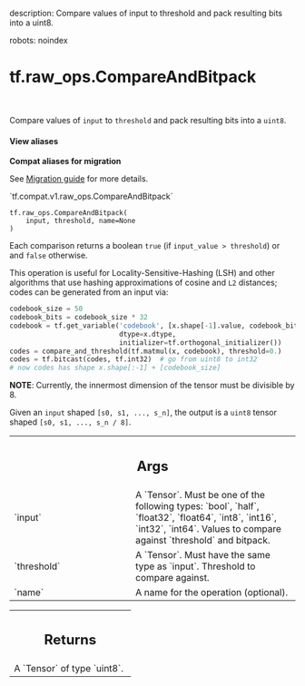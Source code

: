 description: Compare values of input to threshold and pack resulting bits into a uint8.

robots: noindex

# tf.raw_ops.CompareAndBitpack

<!-- Insert buttons and diff -->

<table class="tfo-notebook-buttons tfo-api nocontent" align="left">

</table>



Compare values of `input` to `threshold` and pack resulting bits into a `uint8`.

<section class="expandable">
  <h4 class="showalways">View aliases</h4>
  <p>
<b>Compat aliases for migration</b>
<p>See
<a href="https://www.tensorflow.org/guide/migrate">Migration guide</a> for
more details.</p>
<p>`tf.compat.v1.raw_ops.CompareAndBitpack`</p>
</p>
</section>

<pre class="devsite-click-to-copy prettyprint lang-py tfo-signature-link">
<code>tf.raw_ops.CompareAndBitpack(
    input, threshold, name=None
)
</code></pre>



<!-- Placeholder for "Used in" -->

Each comparison returns a boolean `true` (if `input_value > threshold`)
or and `false` otherwise.

This operation is useful for Locality-Sensitive-Hashing (LSH) and other
algorithms that use hashing approximations of cosine and `L2` distances;
codes can be generated from an input via:

```python
codebook_size = 50
codebook_bits = codebook_size * 32
codebook = tf.get_variable('codebook', [x.shape[-1].value, codebook_bits],
                           dtype=x.dtype,
                           initializer=tf.orthogonal_initializer())
codes = compare_and_threshold(tf.matmul(x, codebook), threshold=0.)
codes = tf.bitcast(codes, tf.int32)  # go from uint8 to int32
# now codes has shape x.shape[:-1] + [codebook_size]
```

**NOTE**: Currently, the innermost dimension of the tensor must be divisible
by 8.

Given an `input` shaped `[s0, s1, ..., s_n]`, the output is
a `uint8` tensor shaped `[s0, s1, ..., s_n / 8]`.

<!-- Tabular view -->
 <table class="responsive fixed orange">
<colgroup><col width="214px"><col></colgroup>
<tr><th colspan="2"><h2 class="add-link">Args</h2></th></tr>

<tr>
<td>
`input`
</td>
<td>
A `Tensor`. Must be one of the following types: `bool`, `half`, `float32`, `float64`, `int8`, `int16`, `int32`, `int64`.
Values to compare against `threshold` and bitpack.
</td>
</tr><tr>
<td>
`threshold`
</td>
<td>
A `Tensor`. Must have the same type as `input`.
Threshold to compare against.
</td>
</tr><tr>
<td>
`name`
</td>
<td>
A name for the operation (optional).
</td>
</tr>
</table>



<!-- Tabular view -->
 <table class="responsive fixed orange">
<colgroup><col width="214px"><col></colgroup>
<tr><th colspan="2"><h2 class="add-link">Returns</h2></th></tr>
<tr class="alt">
<td colspan="2">
A `Tensor` of type `uint8`.
</td>
</tr>

</table>

